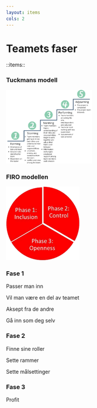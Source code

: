 ```yaml
---
layout: items
cols: 2
---
```


# Teamets faser

::items::

<div v-click="[1,3]"> 
<h3>Tuckmans modell</h3>
<img border="rounded" src="../public/Tuckman.webp" style="height: 200px"> 
</div> 

<div v-click="[2,7]" 
v-motion  
:initial="{ x:0 }"
:click-1-2="{ x: 0 }"
:click-3-4="{ x: -150 }"
:leave="{ x: 0 }"
>
<h3>FIRO modellen</h3>
<img border="rounded" src="../public/FIRO.png" style="height: 200px">
</div>

<div v-click="[4,5]"
v-motion  
:click-4-5="{ x: 0, y: -200 }"
>
<h3>Fase 1</h3>
<p>Passer man inn</p>
<p>Vil man være en del av teamet</p>
<p>Aksept fra de andre</p>
<p>Gå inn som deg selv</p>
</div>

<div v-click="[5,6]"
v-motion  
:click-5-6="{ x: -300, y: -200 }"
>
<h3>Fase 2</h3>
<p>Finne sine roller</p>
<p>Sette rammer</p>
<p>Sette målsettinger</p>
</div>

<div v-click="[6,7]"
v-motion  
:click-6-7="{ x: 280, y: -160 }"
>
<h3>Fase 3</h3>
<p>Profit</p>
</div>
<!-- 
Det finnes fryktelig mange meninger og modeller for fasene et team eller en gruppe går igjennom. Her har vi et par velkjente som vi ønsker å trekke frem.
Den første er kjent som Tuckmans stages of group development. De ulike fasene er trukket frem som nødvendige faser et team må gå igjennom for å vokse, takle problemer og levere resultater.
Det er vanskelig å si seg uenig i de ulike fasene, men modellen kan minne om fossefallsmodellen, og det å bygge et team er ingen 'one and done' prosess. 


Derfor ønsker vi å trekke frem en annen modell som belyser mye av det samme, men med en mer kontinuerlig tilnærming. 
Denne modellen har et større fokus på at det å bygge team er en syklus som gjør at man kan gå tilbake til tidligere steg når teamet møter endringer.  
 -->

